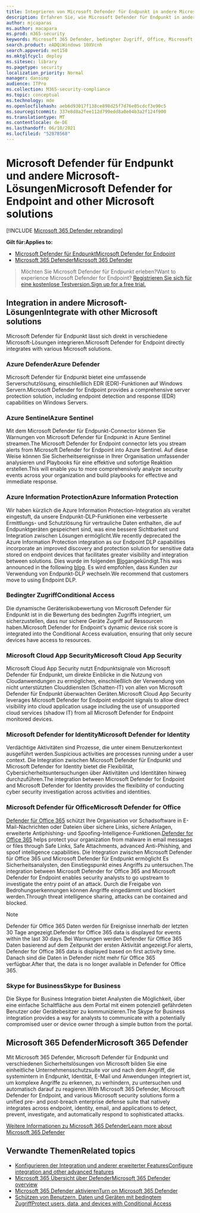 ```yaml
---
title: Integrieren von Microsoft Defender für Endpunkt in andere Microsoft-Lösungen
description: Erfahren Sie, wie Microsoft Defender für Endpunkt in andere Microsoft-Lösungen integriert wird, einschließlich Microsoft Defender for Identity und Azure Defender.
author: mjcaparas
ms.author: macapara
ms.prod: m365-security
keywords: Microsoft 365 Defender, bedingter Zugriff, Office, Microsoft Defender für Endpunkt, Microsoft Defender für Identität, Microsoft Defender für Office, Azure Defender, Microsoft Cloud App Security, Azure Sentinel
search.product: eADQiWindows 10XVcnh
search.appverid: met150
ms.mktglfcycl: deploy
ms.sitesec: library
ms.pagetype: security
localization_priority: Normal
manager: dansimp
audience: ITPro
ms.collection: M365-security-compliance
ms.topic: conceptual
ms.technology: mde
ms.openlocfilehash: aeb6d93017f138ce898d25f7d76e05cdcf3e90c5
ms.sourcegitcommit: 337e8d8a2fee112d799edd8a0e04b3a2f124f900
ms.translationtype: MT
ms.contentlocale: de-DE
ms.lasthandoff: 06/10/2021
ms.locfileid: "52878568"
---
```

# <a name="microsoft-defender-for-endpoint-and-other-microsoft-solutions"></a><span data-ttu-id="7bb36-104">Microsoft Defender für Endpunkt und andere Microsoft-Lösungen</span><span class="sxs-lookup"><span data-stu-id="7bb36-104">Microsoft Defender for Endpoint and other Microsoft solutions</span></span>

[!INCLUDE [Microsoft 365 Defender rebranding](../../includes/microsoft-defender.md)]


<span data-ttu-id="7bb36-105">**Gilt für:**</span><span class="sxs-lookup"><span data-stu-id="7bb36-105">**Applies to:**</span></span>
- [<span data-ttu-id="7bb36-106">Microsoft Defender für Endpunkt</span><span class="sxs-lookup"><span data-stu-id="7bb36-106">Microsoft Defender for Endpoint</span></span>](https://go.microsoft.com/fwlink/?linkid=2154037)
- [<span data-ttu-id="7bb36-107">Microsoft 365 Defender</span><span class="sxs-lookup"><span data-stu-id="7bb36-107">Microsoft 365 Defender</span></span>](https://go.microsoft.com/fwlink/?linkid=2118804)

> <span data-ttu-id="7bb36-108">Möchten Sie Microsoft Defender für Endpunkt erleben?</span><span class="sxs-lookup"><span data-stu-id="7bb36-108">Want to experience Microsoft Defender for Endpoint?</span></span> [<span data-ttu-id="7bb36-109">Registrieren Sie sich für eine kostenlose Testversion.</span><span class="sxs-lookup"><span data-stu-id="7bb36-109">Sign up for a free trial.</span></span>](https://www.microsoft.com/microsoft-365/windows/microsoft-defender-atp?ocid=docs-wdatp-exposedapis-abovefoldlink)

## <a name="integrate-with-other-microsoft-solutions"></a><span data-ttu-id="7bb36-110">Integration in andere Microsoft-Lösungen</span><span class="sxs-lookup"><span data-stu-id="7bb36-110">Integrate with other Microsoft solutions</span></span>

<span data-ttu-id="7bb36-111">Microsoft Defender für Endpunkt lässt sich direkt in verschiedene Microsoft-Lösungen integrieren.</span><span class="sxs-lookup"><span data-stu-id="7bb36-111">Microsoft Defender for Endpoint directly integrates with various Microsoft solutions.</span></span>

### <a name="azure-defender"></a><span data-ttu-id="7bb36-112">Azure Defender</span><span class="sxs-lookup"><span data-stu-id="7bb36-112">Azure Defender</span></span>
<span data-ttu-id="7bb36-113">Microsoft Defender für Endpunkt bietet eine umfassende Serverschutzlösung, einschließlich EDR (EDR)-Funktionen auf Windows Servern.</span><span class="sxs-lookup"><span data-stu-id="7bb36-113">Microsoft Defender for Endpoint provides a comprehensive server protection solution, including endpoint detection and response (EDR) capabilities on Windows Servers.</span></span>

### <a name="azure-sentinel"></a><span data-ttu-id="7bb36-114">Azure Sentinel</span><span class="sxs-lookup"><span data-stu-id="7bb36-114">Azure Sentinel</span></span>
<span data-ttu-id="7bb36-115">Mit dem Microsoft Defender für Endpunkt-Connector können Sie Warnungen von Microsoft Defender für Endpunkt in Azure Sentinel streamen.</span><span class="sxs-lookup"><span data-stu-id="7bb36-115">The Microsoft Defender for Endpoint connector lets you stream alerts from Microsoft Defender for Endpoint into Azure Sentinel.</span></span> <span data-ttu-id="7bb36-116">Auf diese Weise können Sie Sicherheitsereignisse in Ihrer Organisation umfassender analysieren und Playbooks für eine effektive und sofortige Reaktion erstellen.</span><span class="sxs-lookup"><span data-stu-id="7bb36-116">This will enable you to more comprehensively analyze security events across your organization and build playbooks for effective and immediate response.</span></span>

### <a name="azure-information-protection"></a><span data-ttu-id="7bb36-117">Azure Information Protection</span><span class="sxs-lookup"><span data-stu-id="7bb36-117">Azure Information Protection</span></span>
<span data-ttu-id="7bb36-118">Wir haben kürzlich die Azure Information Protection-Integration als veraltet eingestuft, da unsere Endpunkt-DLP-Funktionen eine verbesserte Ermittlungs- und Schutzlösung für vertrauliche Daten enthalten, die auf Endpunktgeräten gespeichert sind, was eine bessere Sichtbarkeit und Integration zwischen Lösungen ermöglicht.</span><span class="sxs-lookup"><span data-stu-id="7bb36-118">We recently deprecated the Azure Information Protection integration as our Endpoint DLP capabilities incorporate an improved discovery and protection solution for sensitive data stored on endpoint devices that facilitates greater visibility and integration between solutions.</span></span> <span data-ttu-id="7bb36-119">Dies wurde im folgenden [Blog](https://techcommunity.microsoft.com/t5/microsoft-defender-for-endpoint/protecting-sensitive-information-on-devices/ba-p/2143555)angekündigt.</span><span class="sxs-lookup"><span data-stu-id="7bb36-119">This was announced in the following [blog](https://techcommunity.microsoft.com/t5/microsoft-defender-for-endpoint/protecting-sensitive-information-on-devices/ba-p/2143555).</span></span> <span data-ttu-id="7bb36-120">Es wird empfohlen, dass Kunden zur Verwendung von Endpunkt-DLP wechseln.</span><span class="sxs-lookup"><span data-stu-id="7bb36-120">We recommend that customers move to using Endpoint DLP.</span></span>

### <a name="conditional-access"></a><span data-ttu-id="7bb36-121">Bedingter Zugriff</span><span class="sxs-lookup"><span data-stu-id="7bb36-121">Conditional Access</span></span>
<span data-ttu-id="7bb36-122">Die dynamische Geräterisikobewertung von Microsoft Defender für Endpunkt ist in die Bewertung des bedingten Zugriffs integriert, um sicherzustellen, dass nur sichere Geräte Zugriff auf Ressourcen haben.</span><span class="sxs-lookup"><span data-stu-id="7bb36-122">Microsoft Defender for Endpoint's dynamic device risk score is integrated into the Conditional Access evaluation, ensuring that only secure devices have access to resources.</span></span> 

### <a name="microsoft-cloud-app-security"></a><span data-ttu-id="7bb36-123">Microsoft Cloud App Security</span><span class="sxs-lookup"><span data-stu-id="7bb36-123">Microsoft Cloud App Security</span></span>
<span data-ttu-id="7bb36-124">Microsoft Cloud App Security nutzt Endpunktsignale von Microsoft Defender für Endpunkt, um direkte Einblicke in die Nutzung von Cloudanwendungen zu ermöglichen, einschließlich der Verwendung von nicht unterstützten Clouddiensten (Schatten-IT) von allen von Microsoft Defender für Endpunkt überwachten Geräten.</span><span class="sxs-lookup"><span data-stu-id="7bb36-124">Microsoft Cloud App Security leverages Microsoft Defender for Endpoint endpoint signals to allow direct visibility into cloud application usage including the use of unsupported cloud services (shadow IT) from all Microsoft Defender for Endpoint monitored devices.</span></span>

### <a name="microsoft-defender-for-identity"></a><span data-ttu-id="7bb36-125">Microsoft Defender for Identity</span><span class="sxs-lookup"><span data-stu-id="7bb36-125">Microsoft Defender for Identity</span></span>
<span data-ttu-id="7bb36-126">Verdächtige Aktivitäten sind Prozesse, die unter einem Benutzerkontext ausgeführt werden.</span><span class="sxs-lookup"><span data-stu-id="7bb36-126">Suspicious activities are processes running under a user context.</span></span> <span data-ttu-id="7bb36-127">Die Integration zwischen Microsoft Defender für Endpunkt und Microsoft Defender for Identity bietet die Flexibilität, Cybersicherheitsuntersuchungen über Aktivitäten und Identitäten hinweg durchzuführen.</span><span class="sxs-lookup"><span data-stu-id="7bb36-127">The integration between Microsoft Defender for Endpoint and Microsoft Defender for Identity provides the flexibility of conducting cyber security investigation across activities and identities.</span></span>

### <a name="microsoft-defender-for-office"></a><span data-ttu-id="7bb36-128">Microsoft Defender für Office</span><span class="sxs-lookup"><span data-stu-id="7bb36-128">Microsoft Defender for Office</span></span>
<span data-ttu-id="7bb36-129">[Defender für Office 365](/office365/securitycompliance/office-365-atp) schützt Ihre Organisation vor Schadsoftware in E-Mail-Nachrichten oder Dateien über sichere Links, sichere Anlagen, erweiterte Antiphishing- und Spoofing-Intelligence-Funktionen.</span><span class="sxs-lookup"><span data-stu-id="7bb36-129">[Defender for Office 365](/office365/securitycompliance/office-365-atp) helps protect your organization from malware in email messages or files through Safe Links, Safe Attachments, advanced Anti-Phishing, and spoof intelligence capabilities.</span></span> <span data-ttu-id="7bb36-130">Die Integration zwischen Microsoft Defender für Office 365 und Microsoft Defender für Endpunkt ermöglicht Es Sicherheitsanalysten, den Einstiegspunkt eines Angriffs zu untersuchen.</span><span class="sxs-lookup"><span data-stu-id="7bb36-130">The integration between Microsoft Defender for Office 365 and Microsoft Defender for Endpoint enables security analysts to go upstream to investigate the entry point of an attack.</span></span> <span data-ttu-id="7bb36-131">Durch die Freigabe von Bedrohungserkennungen können Angriffe eingedämmt und blockiert werden.</span><span class="sxs-lookup"><span data-stu-id="7bb36-131">Through threat intelligence sharing, attacks can be contained and blocked.</span></span> 

>[!NOTE]
> <span data-ttu-id="7bb36-132">Defender für Office 365 Daten werden für Ereignisse innerhalb der letzten 30 Tage angezeigt.</span><span class="sxs-lookup"><span data-stu-id="7bb36-132">Defender for Office 365 data is displayed for events within the last 30 days.</span></span> <span data-ttu-id="7bb36-133">Bei Warnungen werden Defender für Office 365 Daten basierend auf dem Zeitpunkt der ersten Aktivität angezeigt.</span><span class="sxs-lookup"><span data-stu-id="7bb36-133">For alerts, Defender for Office 365 data is displayed based on first activity time.</span></span> <span data-ttu-id="7bb36-134">Danach sind die Daten in Defender nicht mehr für Office 365 verfügbar.</span><span class="sxs-lookup"><span data-stu-id="7bb36-134">After that, the data is no longer available in Defender for Office 365.</span></span>

### <a name="skype-for-business"></a><span data-ttu-id="7bb36-135">Skype for Business</span><span class="sxs-lookup"><span data-stu-id="7bb36-135">Skype for Business</span></span>
<span data-ttu-id="7bb36-136">Die Skype for Business Integration bietet Analysten die Möglichkeit, über eine einfache Schaltfläche aus dem Portal mit einem potenziell gefährdeten Benutzer oder Gerätebesitzer zu kommunizieren.</span><span class="sxs-lookup"><span data-stu-id="7bb36-136">The Skype for Business integration provides a way for analysts to communicate with a potentially compromised user or device owner through a simple button from the portal.</span></span>

## <a name="microsoft-365-defender"></a><span data-ttu-id="7bb36-137">Microsoft 365 Defender</span><span class="sxs-lookup"><span data-stu-id="7bb36-137">Microsoft 365 Defender</span></span>
<span data-ttu-id="7bb36-138">Mit Microsoft 365 Defender, Microsoft Defender für Endpunkt und verschiedenen Sicherheitslösungen von Microsoft bilden Sie eine einheitliche Unternehmensschutzsuite vor und nach dem Angriff, die systemintern in Endpunkt, Identität, E-Mail und Anwendungen integriert ist, um komplexe Angriffe zu erkennen, zu verhindern, zu untersuchen und automatisch darauf zu reagieren.</span><span class="sxs-lookup"><span data-stu-id="7bb36-138">With Microsoft 365 Defender, Microsoft Defender for Endpoint, and various Microsoft security solutions form a unified pre- and post-breach enterprise defense suite that natively integrates across endpoint, identity, email, and applications to detect, prevent, investigate, and automatically respond to sophisticated attacks.</span></span> 
 
[<span data-ttu-id="7bb36-139">Weitere Informationen zu Microsoft 365 Defender</span><span class="sxs-lookup"><span data-stu-id="7bb36-139">Learn more about Microsoft 365 Defender</span></span>](/microsoft-365/security/defender/microsoft-365-defender)


## <a name="related-topics"></a><span data-ttu-id="7bb36-140">Verwandte Themen</span><span class="sxs-lookup"><span data-stu-id="7bb36-140">Related topics</span></span>
- [<span data-ttu-id="7bb36-141">Konfigurieren der Integration und anderer erweiterter Features</span><span class="sxs-lookup"><span data-stu-id="7bb36-141">Configure integration and other advanced features</span></span>](advanced-features.md)
- [<span data-ttu-id="7bb36-142">Microsoft 365 Übersicht über Defender</span><span class="sxs-lookup"><span data-stu-id="7bb36-142">Microsoft 365 Defender overview</span></span>](/microsoft-365/security/defender/microsoft-threat-protection)
- [<span data-ttu-id="7bb36-143">Microsoft 365 Defender aktivieren</span><span class="sxs-lookup"><span data-stu-id="7bb36-143">Turn on Microsoft 365 Defender</span></span>](/microsoft-365/security/defender/mtp-enable)
- [<span data-ttu-id="7bb36-144">Schützen von Benutzern, Daten und Geräten mit bedingtem Zugriff</span><span class="sxs-lookup"><span data-stu-id="7bb36-144">Protect users, data, and devices with Conditional Access</span></span>](conditional-access.md)
